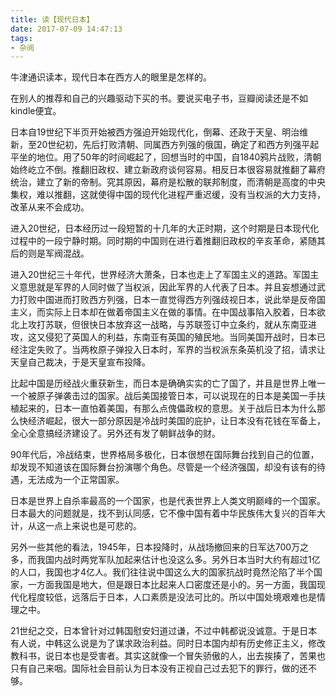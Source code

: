 ```yaml
---
title: 读【现代日本】
date: 2017-07-09 14:47:13
tags:
- 杂阅
---
```


牛津通识读本，现代日本在西方人的眼里是怎样的。

在别人的推荐和自己的兴趣驱动下买的书。要说买电子书，豆瓣阅读还是不如kindle便宜。

日本自19世纪下半页开始被西方强迫开始现代化，倒幕、还政于天皇、明治维新，至20世纪初，先后打败清朝、同属西方列强的俄国，确定了和西方列强平起平坐的地位。用了50年的时间崛起了，回想当时的中国，自1840鸦片战败，清朝始终屹立不倒。推翻旧政权、建立新政府谈何容易。相反日本很容易就推翻了幕府统治，建立了新的帝制。究其原因，幕府是松散的联邦制度，而清朝是高度的中央集权，难以推翻，这就使得中国的现代化进程严重迟缓，没有当权派的大力支持，改革从来不会成功。

进入20世纪，日本经历过一段短暂的十几年的大正时期，这个时期是日本现代化过程中的一段宁静时期。同时期的中国则在进行着推翻旧政权的辛亥革命，紧随其后的则是军阀混战。

进入20世纪三十年代，世界经济大萧条，日本也走上了军国主义的道路。军国主义意思就是军界的人同时做了当权派，因此军界的人代表了日本。并且妄想通过武力打败中国进而打败西方列强，日本一直觉得西方列强歧视日本，说此举是反帝国主义，而实际上日本却在做着帝国主义在做的事情。在中国战事陷入胶着，日本欲北上攻打苏联，但很快日本放弃这一战略，与苏联签订中立条约，就从东南亚进攻，这又侵犯了英国人的利益，东南亚有英国的殖民地。当同美国开战时，日本已经注定失败了。当两枚原子弹投入日本时，军界的当权派东条英机没了招，请求让天皇自己裁决，于是天皇宣布投降。

比起中国是历经战火重获新生，而日本是确确实实的亡了国了，并且是世界上唯一一个被原子弹袭击过的国家。战后美国接管日本，可以说现在的日本是美国一手扶植起来的，日本一直怕着美国，有那么点傀儡政权的意思。关于战后日本为什么那么快经济崛起，很大一部分原因是冷战时美国的庇护，让日本没有花钱在军备上，全心全意搞经济建设了。另外还有发了朝鲜战争的财。

90年代后，冷战结束，世界格局多极化，日本很想在国际舞台找到自己的位置，却发现不知道该在国际舞台扮演哪个角色。尽管是一个经济强国，却没有该有的待遇，无法成为一个正常国家。

日本是世界上自杀率最高的一个国家，也是代表世界上人类文明巅峰的一个国家。日本最大的问题就是，找不到认同感，它不像中国有着中华民族伟大复兴的百年大计，从这一点上来说也是可悲的。

另外一些其他的看法，1945年，日本投降时，从战场撤回来的日军达700万之多，而我国内战时两党军队加起来估计也没这么多。另外日本当时大约有超过1亿的人口，我国也才4亿人。我们往往说中国这么大的国家抗战时竟然沦陷了半个国家，一方面我国是地大，但是跟日本比起来人口密度还是小的。另一方面，我国现代化程度较低，远落后于日本，人口素质是没法可比的。所以中国处境艰难也是情理之中。

21世纪之交，日本曾针对过韩国慰安妇道过谦，不过中韩都说没诚意。于是日本有人说，中韩这么说是为了谋求政治利益。同时日本国内却有历史修正主义，修改教科书，说日本也是受害者。其实这就像一个冒失骄傲的人，出去挨揍了，苦果也只有自己来咽。国际社会目前认为日本没有正视自己过去犯下的罪行，做的还不够。
